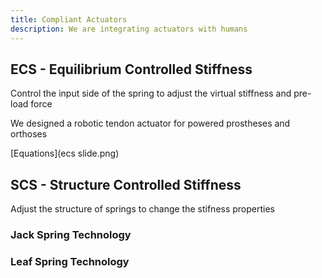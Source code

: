 ```yaml
---
title: Compliant Actuators
description: We are integrating actuators with humans
---
```


## ECS - Equilibrium Controlled Stiffness

Control the input side of the spring to adjust the virtual stiffness and pre-load force

We designed a robotic tendon actuator for powered prostheses and orthoses

[Equations](ecs slide.png)

## SCS - Structure Controlled Stiffness

Adjust the structure of springs to change the stifness properties

### Jack Spring Technology

### Leaf Spring Technology

